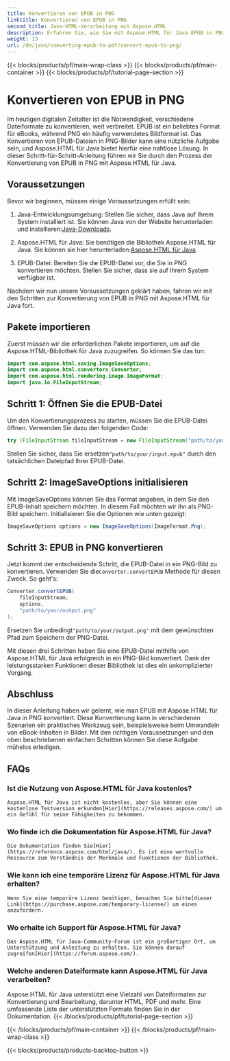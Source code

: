 ```yaml
---
title: Konvertieren von EPUB in PNG
linktitle: Konvertieren von EPUB in PNG
second_title: Java-HTML-Verarbeitung mit Aspose.HTML
description: Erfahren Sie, wie Sie mit Aspose.HTML für Java EPUB in PNG konvertieren. Folgen Sie unserer Schritt-für-Schritt-Anleitung und gestalten Sie Ihren eBook-Inhalt optisch ansprechend.
weight: 13
url: /de/java/converting-epub-to-pdf/convert-epub-to-png/
---
```


{{< blocks/products/pf/main-wrap-class >}}
{{< blocks/products/pf/main-container >}}
{{< blocks/products/pf/tutorial-page-section >}}

# Konvertieren von EPUB in PNG


Im heutigen digitalen Zeitalter ist die Notwendigkeit, verschiedene Dateiformate zu konvertieren, weit verbreitet. EPUB ist ein beliebtes Format für eBooks, während PNG ein häufig verwendetes Bildformat ist. Das Konvertieren von EPUB-Dateien in PNG-Bilder kann eine nützliche Aufgabe sein, und Aspose.HTML für Java bietet hierfür eine nahtlose Lösung. In dieser Schritt-für-Schritt-Anleitung führen wir Sie durch den Prozess der Konvertierung von EPUB in PNG mit Aspose.HTML für Java.

## Voraussetzungen

Bevor wir beginnen, müssen einige Voraussetzungen erfüllt sein:

1.  Java-Entwicklungsumgebung: Stellen Sie sicher, dass Java auf Ihrem System installiert ist. Sie können Java von der Website herunterladen und installieren:[Java-Downloads](https://www.oracle.com/java/technologies/javase-downloads.html).

2.  Aspose.HTML für Java: Sie benötigen die Bibliothek Aspose.HTML für Java. Sie können sie hier herunterladen:[Aspose.HTML für Java](https://releases.aspose.com/html/java/).

3. EPUB-Datei: Bereiten Sie die EPUB-Datei vor, die Sie in PNG konvertieren möchten. Stellen Sie sicher, dass sie auf Ihrem System verfügbar ist.

Nachdem wir nun unsere Voraussetzungen geklärt haben, fahren wir mit den Schritten zur Konvertierung von EPUB in PNG mit Aspose.HTML für Java fort.

## Pakete importieren

Zuerst müssen wir die erforderlichen Pakete importieren, um auf die Aspose.HTML-Bibliothek für Java zuzugreifen. So können Sie das tun:

```java
import com.aspose.html.saving.ImageSaveOptions;
import com.aspose.html.converters.Converter;
import com.aspose.html.rendering.image.ImageFormat;
import java.io.FileInputStream;
```

## Schritt 1: Öffnen Sie die EPUB-Datei

Um den Konvertierungsprozess zu starten, müssen Sie die EPUB-Datei öffnen. Verwenden Sie dazu den folgenden Code:

```java
try (FileInputStream fileInputStream = new FileInputStream("path/to/your/input.epub")) {
```

 Stellen Sie sicher, dass Sie ersetzen`"path/to/your/input.epub"` durch den tatsächlichen Dateipfad Ihrer EPUB-Datei.

## Schritt 2: ImageSaveOptions initialisieren

Mit ImageSaveOptions können Sie das Format angeben, in dem Sie den EPUB-Inhalt speichern möchten. In diesem Fall möchten wir ihn als PNG-Bild speichern. Initialisieren Sie die Optionen wie unten gezeigt:

```java
ImageSaveOptions options = new ImageSaveOptions(ImageFormat.Png);
```

## Schritt 3: EPUB in PNG konvertieren

 Jetzt kommt der entscheidende Schritt, die EPUB-Datei in ein PNG-Bild zu konvertieren. Verwenden Sie die`Converter.convertEPUB` Methode für diesen Zweck. So geht's:

```java
Converter.convertEPUB(
    fileInputStream,
    options,
    "path/to/your/output.png"
);
```

 Ersetzen Sie unbedingt`"path/to/your/output.png"` mit dem gewünschten Pfad zum Speichern der PNG-Datei.

Mit diesen drei Schritten haben Sie eine EPUB-Datei mithilfe von Aspose.HTML für Java erfolgreich in ein PNG-Bild konvertiert. Dank der leistungsstarken Funktionen dieser Bibliothek ist dies ein unkomplizierter Vorgang.

## Abschluss

In dieser Anleitung haben wir gelernt, wie man EPUB mit Aspose.HTML für Java in PNG konvertiert. Diese Konvertierung kann in verschiedenen Szenarien ein praktisches Werkzeug sein, beispielsweise beim Umwandeln von eBook-Inhalten in Bilder. Mit den richtigen Voraussetzungen und den oben beschriebenen einfachen Schritten können Sie diese Aufgabe mühelos erledigen.

## FAQs

### Ist die Nutzung von Aspose.HTML für Java kostenlos?
    Aspose.HTML für Java ist nicht kostenlos, aber Sie können eine kostenlose Testversion erkunden[Hier](https://releases.aspose.com/) um ein Gefühl für seine Fähigkeiten zu bekommen.

### Wo finde ich die Dokumentation für Aspose.HTML für Java?
    Die Dokumentation finden Sie[Hier](https://reference.aspose.com/html/java/). Es ist eine wertvolle Ressource zum Verständnis der Merkmale und Funktionen der Bibliothek.

### Wie kann ich eine temporäre Lizenz für Aspose.HTML für Java erhalten?
    Wenn Sie eine temporäre Lizenz benötigen, besuchen Sie bitte[dieser Link](https://purchase.aspose.com/temporary-license/) um eines anzufordern.

### Wo erhalte ich Support für Aspose.HTML für Java?
    Das Aspose.HTML für Java-Community-Forum ist ein großartiger Ort, um Unterstützung und Anleitung zu erhalten. Sie können darauf zugreifen[Hier](https://forum.aspose.com/).

### Welche anderen Dateiformate kann Aspose.HTML für Java verarbeiten?
   Aspose.HTML für Java unterstützt eine Vielzahl von Dateiformaten zur Konvertierung und Bearbeitung, darunter HTML, PDF und mehr. Eine umfassende Liste der unterstützten Formate finden Sie in der Dokumentation.
{{< /blocks/products/pf/tutorial-page-section >}}

{{< /blocks/products/pf/main-container >}}
{{< /blocks/products/pf/main-wrap-class >}}

{{< blocks/products/products-backtop-button >}}

